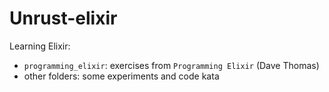# Unrust-elixir

Learning Elixir:
- `programming_elixir`: exercises from `Programming Elixir` (Dave Thomas)
- other folders: some experiments and code kata
